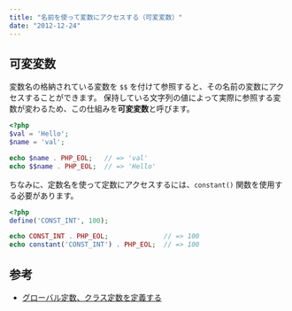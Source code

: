 ```yaml
---
title: "名前を使って変数にアクセスする（可変変数）"
date: "2012-12-24"
---
```


可変変数
----

変数名の格納されている変数を `$$` を付けて参照すると、その名前の変数にアクセスすることができます。
保持している文字列の値によって実際に参照する変数が変わるため、この仕組みを**可変変数**と呼びます。

~~~ php
<?php
$val = 'Hello';
$name = 'val';

echo $name . PHP_EOL;   // => 'val'
echo $$name . PHP_EOL;  // => 'Hello'
~~~

ちなみに、定数名を使って定数にアクセスするには、`constant()` 関数を使用する必要があります。

~~~ php
<?php
define('CONST_INT', 100);

echo CONST_INT . PHP_EOL;              // => 100
echo constant('CONST_INT') . PHP_EOL;  // => 100
~~~


参考
----

- [グローバル定数、クラス定数を定義する](./constant.html)

